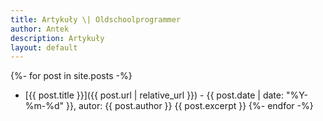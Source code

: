 ```yaml
---
title: Artykuły \| Oldschoolprogrammer
author: Antek
description: Artykuły
layout: default
---
```


{%- for post in site.posts -%}

- [{{ post.title }}]({{ post.url | relative_url }}) - {{ post.date | date: "%Y-%m-%d" }}, autor: {{ post.author }}
    {{ post.excerpt }}
{%- endfor -%}
